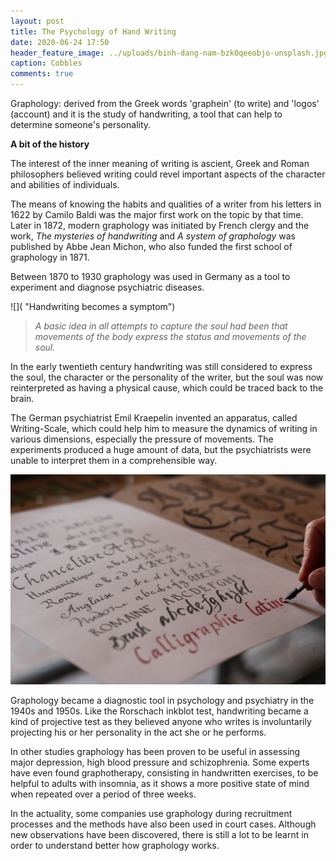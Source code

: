 ```yaml
---
layout: post
title: The Psychology of Hand Writing
date: 2020-06-24 17:50
header_feature_image: ../uploads/binh-dang-nam-bzk0qeeobjo-unsplash.jpg
caption: Cobbles
comments: true
---
```

Graphology: derived from the Greek words 'graphein' (to write) and 'logos' (account) and it is the study of handwriting, a tool that can help to determine someone's personality.

**A bit of the history**

The interest of the inner meaning of writing is ascient, Greek and Roman philosophers believed writing could revel important aspects of the character and abilities of individuals.

The means of knowing the habits and qualities of a writer from his letters in 1622 by Camilo Baldi was the major first work on the topic by that time. Later in 1872, modern graphology was initiated by French clergy and the work, *The mysteries of handwriting* and *A system of graphology* was published by Abbe Jean Michon, who also funded the first school of graphology in 1871.

Between 1870 to 1930 graphology was used in Germany as a tool to experiment and diagnose psychiatric diseases.

![]( "Handwriting becomes a symptom")

> *A basic idea in all attempts to capture the soul had been that movements of the body express the status and movements of the soul.*

In the early twentieth century handwriting was still considered to express the soul, the character or the personality of the writer, but the soul was now reinterpreted as having a physical cause, which could be traced back to the brain.

The German psychiatrist Emil Kraepelin invented an apparatus, called Writing-Scale, which could help him to measure the dynamics of writing in various dimensions, especially the pressure of movements. The experiments produced a huge amount of data, but the psychiatrists were unable to interpret them in a comprehensible way.

![Wooden Type](../uploads/samir-bouaked-egeuzznpjve-unsplash.jpg)

Graphology became a diagnostic tool in psychology and psychiatry in the 1940s and 1950s. Like the Rorschach inkblot test, handwriting became a kind of projective test as they believed anyone who writes is involuntarily projecting his or her personality in the act she or he performs.

In other studies graphology has been proven to be useful in assessing major depression, high blood pressure and schizophrenia. Some experts have even found graphotherapy, consisting in handwritten exercises, to be helpful to adults with insomnia, as it shows  a more positive state of mind when repeated over a period of three weeks. 

In the actuality, some companies use graphology during recruitment processes and the methods have also been used in court cases. Although new observations have been discovered, there is still a lot to be learnt in order to understand better how graphology works.